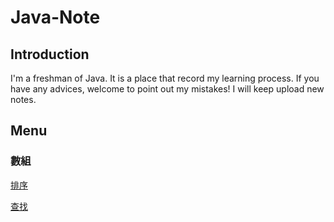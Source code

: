 # Java-Note

## Introduction
I'm a freshman of Java. It is a place that record my learning process. If you have any advices, welcome to point out my mistakes! I will keep upload new notes.

## Menu

### 數組
[排序](https://github.com/jack870131/Java-Note/blob/master/Array/1.%20%E6%8E%92%E5%BA%8F.md)

[查找]()
